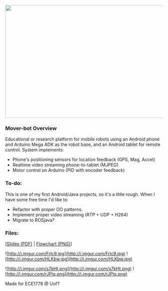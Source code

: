 <a href='http://www.youtube.com/watch?feature=player_embedded&v=LsdD3CP7t_s' target='_blank'><img src='http://img.youtube.com/vi/LsdD3CP7t_s/0.jpg' width='640' height=360 /></a>

### Mover-bot Overview ###

Educational or research platform for mobile robots using an Android phone and Arduino Mega ADK as the robot base, and an Android tablet for remote control. System implements:

  * Phone's positioning sensors for location feedback (GPS, Mag, Accel)
  * Realtime video streaming phone-to-tablet (MJPEG)
  * Motor control on Arduino (PID with encoder feedback)

### To-do: ###

This is one of my first Android/Java projects, so it's a little rough. When I have some free time I'd like to:

  * Refactor with proper OO patterns.
  * Implement proper video streaming (RTP + UDP + H264)
  * Migrate to ROSjava?

### Files: ###

[[Slides (PDF)](http://mover-bot.googlecode.com/files/Mover_web.pdf) | [Flowchart (PNG)](http://i.imgur.com/vfPFQ.png)]

![http://i.imgur.com/Frlc9.jpg](http://i.imgur.com/Frlc9.jpg)   ![http://i.imgur.com/HLKbw.jpg](http://i.imgur.com/HLKbw.jpg)

![http://i.imgur.com/s7kHt.png](http://i.imgur.com/s7kHt.png)   ![http://i.imgur.com/rJPlq.png](http://i.imgur.com/rJPlq.png)

Made for ECE1778 @ UofT